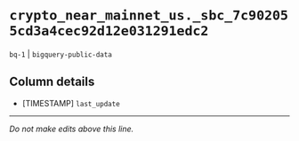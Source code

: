 # `crypto_near_mainnet_us._sbc_7c902055cd3a4cec92d12e031291edc2`
`bq-1` | `bigquery-public-data`

## Column details
* [TIMESTAMP] `last_update`

-------------------------------------------------------------------------------
*Do not make edits above this line.*
